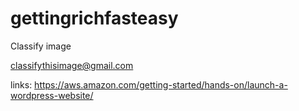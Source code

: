 # gettingrichfasteasy
Classify image

classifythisimage@gmail.com

links:
https://aws.amazon.com/getting-started/hands-on/launch-a-wordpress-website/
